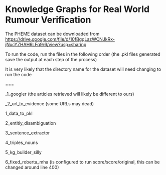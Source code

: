 # Knowledge Graphs for Real World Rumour Verification

The PHEME dataset can be downloaded from https://drive.google.com/file/d/10fBgqLazWCNJkRx-jNucYZHAH6LFq9r6/view?usp=sharing

To run the code, run the files in the following order (the .pkl files generated save the output at each step of the process)

It is very likely that the directory name for the dataset will need changing to run the code

===

_1_googler (the articles retrieved will likely be different to ours)

_2_url_to_evidence (some URLs may dead)

1_data_to_pkl

2_entitiy_disambiguation

3_sentence_extractor

4_triples_nouns

5_kg_builder_silly

6_fixed_roberta_mha (is configured to run score/score/original, this can be changed around line 400)

